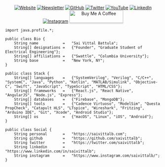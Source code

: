 <p align="center">
  <a href="https://saivittalb.com"><img src="https://img.shields.io/badge/Website--_.svg?style=social&logo=website" alt="Website"></a>
  <a href="https://saivittalb.com#newsletter"><img src="https://img.shields.io/badge/Newsletter--_.svg?style=social&logo=website" alt="Newsletter"></a>
  <a href="https://github.com/saivittalb"><img src="https://img.shields.io/github/followers/saivittalb.svg?label=GitHub&style=social&logo=github" alt="GitHub"></a>
  <a href="https://twitter.com/saivittalb"><img src="https://img.shields.io/twitter/follow/saivittalb?label=Twitter&style=social&logo=twitter" alt="Twitter"></a>
  <a href="https://youtube.com/saivittalb"><img src="https://img.shields.io/badge/YouTube--_.svg?style=social&logo=youtube" alt="YouTube"></a>
  <a href="https://www.linkedin.com/in/saivittalb"><img src="https://img.shields.io/badge/LinkedIn--_.svg?style=social&logo=linkedin" alt="LinkedIn"></a>
  <a href="https://instagram.com/saivittalb"><img src="https://img.shields.io/badge/Instagram--_.svg?style=social&logo=instagram" alt="Instagram"></a>
  <a href="https://www.buymeacoffee.com/saivittalb"><img src="https://www.buymeacoffee.com/assets/img/custom_images/orange_img.png" alt="Buy Me A Coffee" style="height: 41px !important;width: 174px !important;box-shadow: 0px 3px 2px 0px rgba(190, 190, 190, 0.5) !important;-webkit-box-shadow: 0px 3px 2px 0px rgba(190, 190, 190, 0.5) !important;" ></a>
</p>

```
import java.profile.*;

public class Bio {
    String name           =   "Sai Vittal Battula";
    String[] designations =   {"Founder", "Graduate Student of Electrical Engineering"};
    String[] affiliations =   {"Swattle", "Columbia University"};
    String base           =   "New York, NY";
}

public class Stack {
    String[] languages    =   {"SystemVerilog", "Verilog", "C/C++", "SystemC", "Java", "Python", "Kotlin", "MATLAB/Simulink", "Objective-C", "Swift", "JavaScript", "TypeScript", "HTML/CSS"};
    String[] frameworks   =   {"React.js", "React Native", "AngularJS", "Node.js", "Express"};
    String[] databases    =   {"Firebase", "MongoDB"};
    String[] tools        =   {"Cadence Virtuoso", "ModelSim", "Questa PropCheck", "Catapult HLS", "LTspice", "Wireshark", "Fritzing", "Arduino IDE", "Git", "Xcode", "Android Studio"};
    String[] os           =   {"macOS", "Linux", "iOS", "Android"};
}

public class Social {
    String personal       =   "https://saivittalb.com";
    String github         =   "https://github.com/saivittalb";
    String twitter        =   "https://twitter.com/saivittalb";
    String linkedin       =   "https://www.linkedin.com/in/saivittalb";
    String instagram      =   "https://www.instagram.com/saivittalb/";
}
```

<!--
**saivittalb/saivittalb** is a ✨ _special_ ✨ repository because its `README.md` (this file) appears on your GitHub profile.

Here are some ideas to get you started:

- 🔭 I’m currently working on ...
- 🌱 I’m currently learning ...
- 👯 I’m looking to collaborate on ...
- 🤔 I’m looking for help with ...
- 💬 Ask me about ...
- 📫 How to reach me: ...
- 😄 Pronouns: ...
- ⚡ Fun fact: ...
-->
